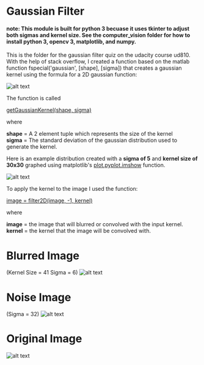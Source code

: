 # Gaussian Filter
#### note: This module is built for python 3 becuase it uses tkinter to adjust both sigmas and kernel size. See the computer_vision folder for how to install python 3, opencv 3, matplotlib, and numpy. 



This is the folder for the gaussian filter quiz on the udacity course ud810. With the help of stack overflow, I created a function based on the matlab function fspecial('gaussian', [shape], [sigma]) that creates a gaussian kernel using the formula for a 2D gaussian function:  

![alt text](https://raw.github.com/ataffe/computer_vision/master/Math_Screenshots/circular_sym_gauss.PNG)  

The function is called    

[getGaussianKernel(shape, sigma)](https://github.com/ataffe/computer_vision/blob/master/4_Gaussian_Filter/Gaussian_Kernel.py)

where  

**shape** = A 2 element tuple which represents the size of the kernel  
**sigma** = The standard deviation of the gaussian distribution used to generate the kernel.  

Here is an example distribution created with a **sigma of 5** and **kernel size of 30x30** graphed using matplotlib's [plot.pyplot.imshow](https://matplotlib.org/api/_as_gen/matplotlib.pyplot.imshow.html) function.  

![alt text](https://raw.github.com/ataffe/computer_vision/master/4_Gaussian_Filter/Gaussian_Kernel_S5.png)

To apply the kernel to the image I used the function:  

[image = filter2D(image, -1, kernel)](https://docs.opencv.org/2.4/modules/imgproc/doc/filtering.html#filter2d)

where   

**image** = the image that will blurred or convolved with the input kernel.  
**kernel** = the kernel that the image will be convolved with.  

# Blurred Image
(Kernel Size = 41   Sigma = 6)
![alt text](https://raw.github.com/ataffe/computer_vision/master/4_Gaussian_Filter/PeoriaCityHall_blur.jpg)

# Noise Image
(Sigma = 32)
![alt text](https://raw.github.com/ataffe/computer_vision/master/4_Gaussian_Filter/PeoriaCityHall_noisy.jpg)

# Original Image
![alt text](https://raw.github.com/ataffe/computer_vision/master/4_Gaussian_Filter/PeoriaCityHall.JPG)


